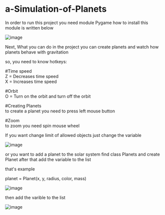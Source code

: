 # a-Simulation-of-Planets
In order to run this project you need module Pygame how to install this module is written below

![image](https://user-images.githubusercontent.com/105744368/215285758-0296c5ba-ab62-4081-89a2-355b424e8e64.png)


Next, What you can do in the project you can
create planets and watch how planets behave with gravitation                                                                                                                      




so, you need to know hotkeys:

#Time speed               
Z = Decreases time speed           
X = Increases time speed

#Orbit                         
O = Turn on the orbit and turn off the orbit          


#Creating Planets                         
to create a planet you need to press left mouse button


#Zoom               
to zoom you need spin mouse wheel


If you want change limit of allowed objects just change the variable

![image](https://user-images.githubusercontent.com/105744368/215286620-a47a8757-0151-4cfa-827c-cd28686936b0.png)

or you want to add a planet to the solar system find class Planets and create Planet after that add the variable to the list   

that's example

planet = Planet(x, y, radius, color, mass)

![image](https://user-images.githubusercontent.com/105744368/215286789-3ed5a3f8-5cfb-4745-ada1-94c1dcd07d7c.png)

then add the varible to the list

![image](https://user-images.githubusercontent.com/105744368/215286920-c31d5953-41f2-4ef2-963b-da20d328c3ff.png)

